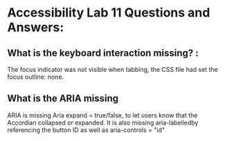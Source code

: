 # Accessibility Lab 11 Questions and Answers:

## What is the keyboard interaction missing? :
The focus indicator was not visible when tabbing, the CSS file had set the focus outline: none.  	

## What is the ARIA missing
ARIA is missing Aria expand = true/false, to let users know that the Accordian collapsed or expanded.  It is also missing aria-labelledby referencing the button ID as well as aria-controls = "id"  
